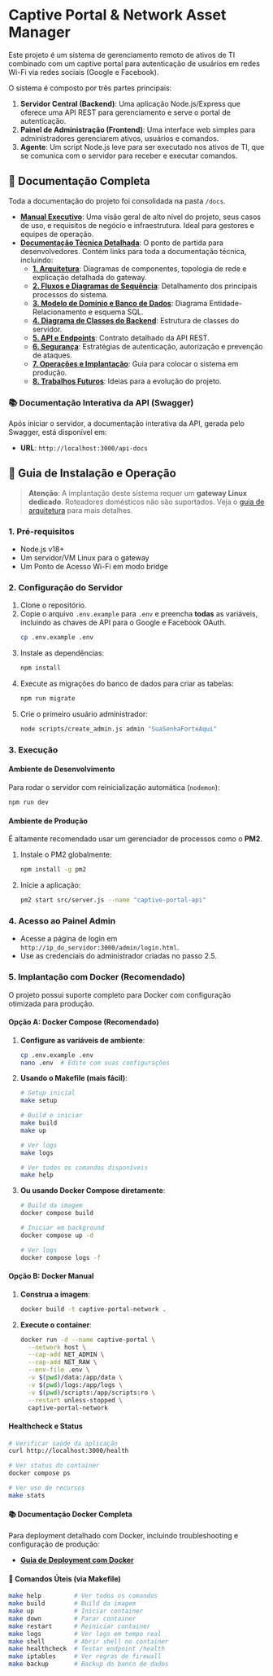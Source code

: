 # Captive Portal & Network Asset Manager

Este projeto é um sistema de gerenciamento remoto de ativos de TI combinado com um captive portal para autenticação de usuários em redes Wi-Fi via redes sociais (Google e Facebook).

O sistema é composto por três partes principais:
1.  **Servidor Central (Backend)**: Uma aplicação Node.js/Express que oferece uma API REST para gerenciamento e serve o portal de autenticação.
2.  **Painel de Administração (Frontend)**: Uma interface web simples para administradores gerenciarem ativos, usuários e comandos.
3.  **Agente**: Um script Node.js leve para ser executado nos ativos de TI, que se comunica com o servidor para receber e executar comandos.



## 📖 Documentação Completa

Toda a documentação do projeto foi consolidada na pasta `/docs`.

-   **[Manual Executivo](docs/MANUAL_EXECUTIVO.md)**: Uma visão geral de alto nível do projeto, seus casos de uso, e requisitos de negócio e infraestrutura. Ideal para gestores e equipes de operação.
-   **[Documentação Técnica Detalhada](docs/README.md)**: O ponto de partida para desenvolvedores. Contém links para toda a documentação técnica, incluindo:
    -   **[1. Arquitetura](docs/01-architecture.md)**: Diagramas de componentes, topologia de rede e explicação detalhada do gateway.
    -   **[2. Fluxos e Diagramas de Sequência](docs/02-flows.md)**: Detalhamento dos principais processos do sistema.
    -   **[3. Modelo de Domínio e Banco de Dados](docs/03-domain-model.md)**: Diagrama Entidade-Relacionamento e esquema SQL.
    -   **[4. Diagrama de Classes do Backend](docs/04-classes.md)**: Estrutura de classes do servidor.
    -   **[5. API e Endpoints](docs/05-api.md)**: Contrato detalhado da API REST.
    -   **[6. Segurança](docs/06-security.md)**: Estratégias de autenticação, autorização e prevenção de ataques.
    -   **[7. Operações e Implantação](docs/07-operations.md)**: Guia para colocar o sistema em produção.
    -   **[8. Trabalhos Futuros](docs/08-future-work.md)**: Ideias para a evolução do projeto.

### 📚 Documentação Interativa da API (Swagger)

Após iniciar o servidor, a documentação interativa da API, gerada pelo Swagger, está disponível em:

-   **URL**: `http://localhost:3000/api-docs`

## 🚀 Guia de Instalação e Operação

> **Atenção**: A implantação deste sistema requer um **gateway Linux dedicado**. Roteadores domésticos não são suportados. Veja o [guia de arquitetura](docs/01-architecture.md) para mais detalhes.

### 1. Pré-requisitos
- Node.js v18+
- Um servidor/VM Linux para o gateway
- Um Ponto de Acesso Wi-Fi em modo bridge

### 2. Configuração do Servidor
1.  Clone o repositório.
2.  Copie o arquivo `.env.example` para `.env` e preencha **todas** as variáveis, incluindo as chaves de API para o Google e Facebook OAuth.
    ```bash
    cp .env.example .env
    ```
3.  Instale as dependências:
    ```bash
    npm install
    ```
4.  Execute as migrações do banco de dados para criar as tabelas:
    ```bash
    npm run migrate
    ```
5.  Crie o primeiro usuário administrador:
    ```bash
    node scripts/create_admin.js admin "SuaSenhaForteAqui"
    ```

### 3. Execução

#### Ambiente de Desenvolvimento
Para rodar o servidor com reinicialização automática (`nodemon`):
```bash
npm run dev
```

#### Ambiente de Produção
É altamente recomendado usar um gerenciador de processos como o **PM2**.

1.  Instale o PM2 globalmente:
    ```bash
    npm install -g pm2
    ```
2.  Inicie a aplicação:
    ```bash
    pm2 start src/server.js --name "captive-portal-api"
    ```

### 4. Acesso ao Painel Admin
-   Acesse a página de login em `http://ip_do_servidor:3000/admin/login.html`.
-   Use as credenciais do administrador criadas no passo 2.5.

### 5. Implantação com Docker (Recomendado)

O projeto possui suporte completo para Docker com configuração otimizada para produção.

#### Opção A: Docker Compose (Recomendado)

1.  **Configure as variáveis de ambiente**:
    ```bash
    cp .env.example .env
    nano .env  # Edite com suas configurações
    ```

2.  **Usando o Makefile (mais fácil)**:
    ```bash
    # Setup inicial
    make setup
    
    # Build e iniciar
    make build
    make up
    
    # Ver logs
    make logs
    
    # Ver todos os comandos disponíveis
    make help
    ```

3.  **Ou usando Docker Compose diretamente**:
    ```bash
    # Build da imagem
    docker compose build
    
    # Iniciar em background
    docker compose up -d
    
    # Ver logs
    docker compose logs -f
    ```

#### Opção B: Docker Manual

1.  **Construa a imagem**:
    ```bash
    docker build -t captive-portal-network .
    ```

2.  **Execute o container**:
    ```bash
    docker run -d --name captive-portal \
      --network host \
      --cap-add NET_ADMIN \
      --cap-add NET_RAW \
      --env-file .env \
      -v $(pwd)/data:/app/data \
      -v $(pwd)/logs:/app/logs \
      -v $(pwd)/scripts:/app/scripts:ro \
      --restart unless-stopped \
      captive-portal-network
    ```

#### Healthcheck e Status

```bash
# Verificar saúde da aplicação
curl http://localhost:3000/health

# Ver status do container
docker compose ps

# Ver uso de recursos
make stats
```

#### 📚 Documentação Docker Completa

Para deployment detalhado com Docker, incluindo troubleshooting e configuração de produção:
- **[Guia de Deployment com Docker](docs/DEPLOYMENT_DOCKER.md)**

#### 🔧 Comandos Úteis (via Makefile)

```bash
make help         # Ver todos os comandos
make build        # Build da imagem
make up           # Iniciar container
make down         # Parar container
make restart      # Reiniciar container
make logs         # Ver logs em tempo real
make shell        # Abrir shell no container
make healthcheck  # Testar endpoint /health
make iptables     # Ver regras de firewall
make backup       # Backup do banco de dados
```